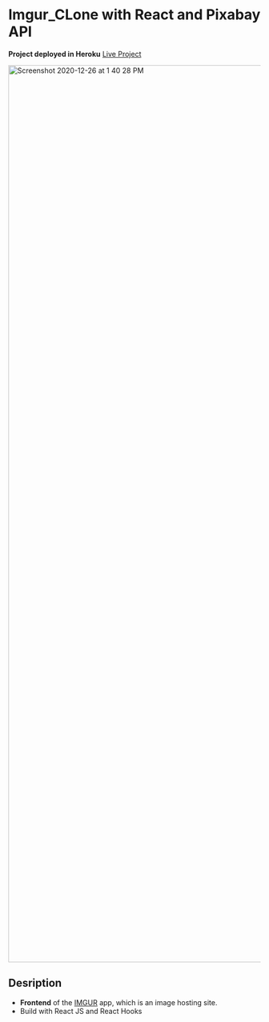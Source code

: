 # Imgur_CLone with React and Pixabay API

**Project deployed in Heroku** 
[Live Project](https://clone-imgurv2.herokuapp.com/)

<img width="1792" alt="Screenshot 2020-12-26 at 1 40 28 PM" src="https://user-images.githubusercontent.com/67645175/103167647-e7e51400-4852-11eb-9f83-1bcaf38892d4.png">

## Desription
- **Frontend** of the [IMGUR](images/img.png) app, which is an image hosting site.
-  Build with React JS and React Hooks
    